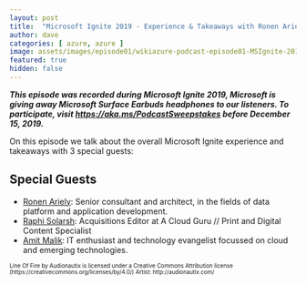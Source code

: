 ```yaml
---
layout: post
title:  "Microsoft Ignite 2019 - Experience & Takeaways with Ronen Ariely, Raphi Solarsh and Amit Malik"
author: dave
categories: [ azure, azure ]
image: assets/images/episode01/wikiazure-podcast-episode01-MSIgnite-2019-experience-takeaways.png
featured: true
hidden: false
---
```


<p>
<script src="https://www.buzzsprout.com/704541/2057835-microsoft-ignite-2019-experience-takeaways.js?player=small" type="text/javascript" charset="utf-8"></script>
</p>
<p style="font-style: oblique;font-weight: bolder;">
This episode was recorded during Microsoft Ignite 2019, Microsoft is giving away Microsoft Surface Earbuds headphones to our listeners. To participate, visit <a href="https://aka.ms/PodcastSweepstakes" target="_blank">https://aka.ms/PodcastSweepstakes</a> before December 15, 2019.</p>

On this episode we talk about the overall Microsoft Ignite experience and takeaways with 3 special guests: 


## Special Guests


+ <a href="https://www.linkedin.com/in/pitoach/" target="_blank">Ronen Ariely</a>: Senior consultant and architect, in the fields of data platform and application development.
+ <a href="https://www.linkedin.com/in/raphael-solarsh-12b826183/" target="_blank">Raphi Solarsh</a>: Acquisitions Editor at A Cloud Guru // Print and Digital Content Specialist
+ <a href="https://www.linkedin.com/in/amitmalik99/" target="_blank">Amit Malik</a>: IT enthusiast and technology evangelist focussed on cloud and emerging technologies.

<p style="font-size: .7em;">Line Of Fire by Audionautix is licensed under a Creative Commons Attribution license (https://creativecommons.org/licenses/by/4.0/) Artist: http://audionautix.com/</p>